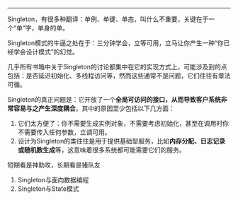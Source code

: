 
---

Singleton，有很多种翻译：单例、单键、单态，叫什么不重要，关键在于一个“单”字，单身的单。

Singleton模式的牛逼之处在于：三分钟学会，立等可用，立马让你产生一种“你已经学会设计模式”的幻觉。

几乎所有书箱中关于Singleton的讨论都集中在它的实现方式上，可能涉及到的点包括：是否延迟初始化、多线程访问等，然而这些通常不是问题，它们往往有章法可循。

Singleton的真正问题是：它开放了一个**全局可访问的接口，从而导致客户系统非常容易与之产生深度耦合**。其中的原因至少包括以下几方面：

1. 它们太方便了：你不需要生成实例对象，不需要考虑初始化，甚至在调用时你不需要传入任何参数，立调可用。
2. 设计为Singleton的类往往是用于提供基础型服务，比如**内存分配、日志记录或随机数生成**等，这意味着很多系统都可能需要它们的服务。

短期看是神助攻，长期看是猪队友



1. Singleton与面向数据编程
2. Singleton与State模式



